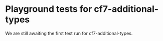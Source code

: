 # Playground tests for cf7-additional-types
We are still awaiting the first test run for cf7-additional-types.
